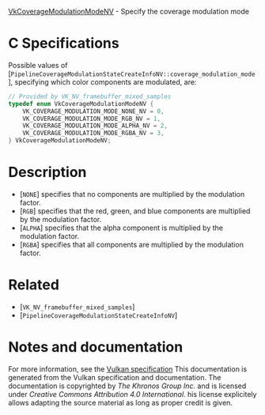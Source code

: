 [VkCoverageModulationModeNV](https://www.khronos.org/registry/vulkan/specs/1.3-extensions/man/html/VkCoverageModulationModeNV.html) - Specify the coverage modulation mode

# C Specifications
Possible values of
[`PipelineCoverageModulationStateCreateInfoNV::coverage_modulation_mode`],
specifying which color components are modulated, are:
```c
// Provided by VK_NV_framebuffer_mixed_samples
typedef enum VkCoverageModulationModeNV {
    VK_COVERAGE_MODULATION_MODE_NONE_NV = 0,
    VK_COVERAGE_MODULATION_MODE_RGB_NV = 1,
    VK_COVERAGE_MODULATION_MODE_ALPHA_NV = 2,
    VK_COVERAGE_MODULATION_MODE_RGBA_NV = 3,
} VkCoverageModulationModeNV;
```

# Description
- [`NONE`] specifies that no components are multiplied by the modulation factor.
- [`RGB`] specifies that the red, green, and blue components are multiplied by the modulation factor.
- [`ALPHA`] specifies that the alpha component is multiplied by the modulation factor.
- [`RGBA`] specifies that all components are multiplied by the modulation factor.

# Related
- [`VK_NV_framebuffer_mixed_samples`]
- [`PipelineCoverageModulationStateCreateInfoNV`]

# Notes and documentation
For more information, see the [Vulkan specification](https://www.khronos.org/registry/vulkan/specs/1.3-extensions/html/vkspec.html)
This documentation is generated from the Vulkan specification and documentation.
The documentation is copyrighted by *The Khronos Group Inc.* and is licensed under *Creative Commons Attribution 4.0 International*.
his license explicitely allows adapting the source material as long as proper credit is given.
        